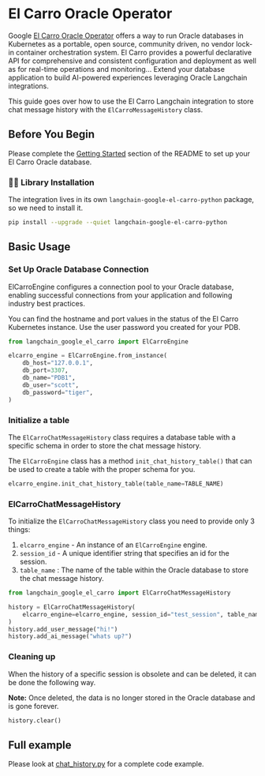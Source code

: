 # El Carro Oracle Operator

>
Google [El Carro Oracle Operator](https://github.com/GoogleCloudPlatform/elcarro-oracle-operator)
offers a way to run Oracle databases in Kubernetes as a portable, open source,
community driven, no vendor lock-in container orchestration system. El Carro
provides a powerful declarative API for comprehensive and consistent
configuration and deployment as well as for real-time operations and
monitoring...
Extend your database application to build AI-powered experiences leveraging
Oracle Langchain integrations.

This guide goes over how to use the El Carro Langchain integration to store chat
message
history with the `ElCarroMessageHistory` class.

## Before You Begin

Please complete
the [Getting Started](https://github.com/googleapis/langchain-google-el-carro-python/tree/main/README.md#getting-started)
section of
the README to set up your El Carro Oracle database.

### 🦜🔗 Library Installation

The integration lives in its own `langchain-google-el-carro-python` package, so
we need to install it.

```bash
pip install --upgrade --quiet langchain-google-el-carro-python
```

## Basic Usage

### Set Up Oracle Database Connection

ElCarroEngine configures a connection pool to your Oracle database,
enabling successful connections from your application and following industry
best practices.

You can find the hostname and port values in the status of the El Carro
Kubernetes instance.
Use the user password you created for your PDB.

```python
from langchain_google_el_carro import ElCarroEngine

elcarro_engine = ElCarroEngine.from_instance(
    db_host="127.0.0.1",
    db_port=3307,
    db_name="PDB1",
    db_user="scott",
    db_password="tiger",
)
```

### Initialize a table

The `ElCarroChatMessageHistory` class requires a database table with a specific
schema in order to store the chat message history.

The `ElCarroEngine` class has a
method `init_chat_history_table()` that can be used to create a table with the
proper schema for you.

```python
elcarro_engine.init_chat_history_table(table_name=TABLE_NAME)
```

### ElCarroChatMessageHistory

To initialize the `ElCarroChatMessageHistory` class you need to provide only 3
things:

1. `elcarro_engine` - An instance of an `ElCarroEngine` engine.
1. `session_id` - A unique identifier string that specifies an id for the
   session.
1. `table_name` : The name of the table within the Oracle database to store the
   chat message history.

```python
from langchain_google_el_carro import ElCarroChatMessageHistory

history = ElCarroChatMessageHistory(
    elcarro_engine=elcarro_engine, session_id="test_session", table_name=TABLE_NAME
)
history.add_user_message("hi!")
history.add_ai_message("whats up?")
```

### Cleaning up

When the history of a specific session is obsolete and can be deleted, it can be
done the following way.

**Note:** Once deleted, the data is no longer stored in the Oracle database and
is gone forever.

```python
history.clear()
```

## Full example

Please look
at [chat_history.py](https://github.com/googleapis/langchain-google-el-carro-python/tree/main/samples/demo_chat_history.py)
for a complete
code example.

 


